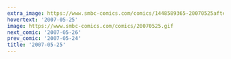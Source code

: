 ```yaml
---
extra_image: https://www.smbc-comics.com/comics/1448589365-20070525after.png
hovertext: '2007-05-25'
image: https://www.smbc-comics.com/comics/20070525.gif
next_comic: '2007-05-26'
prev_comic: '2007-05-24'
title: '2007-05-25'
---
```


